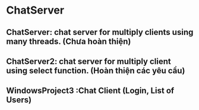 # ChatServer

## ChatServer: chat server for multiply clients using many threads. (Chưa hoàn thiện)
## ChatServer2: chat server for multiply client using select function. (Hoàn thiện các yêu cầu)
## WindowsProject3 :Chat Client (Login, List of Users)
